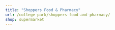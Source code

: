 ```yaml
---
title: "Shoppers Food & Pharmacy"
url: /college-park/shoppers-food-and-pharmacy/
shop: supermarket
---
```

